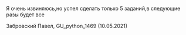 Я очень извиняюсь,но успел сделать только 5 заданий,в следующие разы будет все

Забровский Павел, GU_python_1469 (10.05.2021)